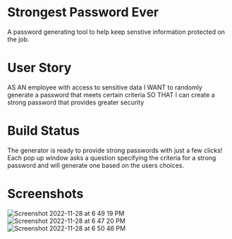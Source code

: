 # Strongest Password Ever 
A password generating tool to help keep senstive information protected on the job.

# User Story 
AS AN employee with access to sensitive data
I WANT to randomly generate a password that meets certain criteria
SO THAT I can create a strong password that provides greater security

# Build Status 
The generator is ready to provide strong passwords with just a few clicks! Each pop up window asks a question specifying the criteria for a strong password and will generate one based on the users choices. 

# Screenshots
![Screenshot 2022-11-28 at 6 49 19 PM](https://user-images.githubusercontent.com/117104359/204426614-ae68a4ca-2d78-49ff-8744-27fb33c377e9.png)
![Screenshot 2022-11-28 at 6 47 20 PM](https://user-images.githubusercontent.com/117104359/204426676-3b367c4e-3df4-4341-b14b-c0b0f0b2d100.png)
![Screenshot 2022-11-28 at 6 50 46 PM](https://user-images.githubusercontent.com/117104359/204426781-f9871efa-5efc-4c3e-8b49-b38e137fb0f1.png)
